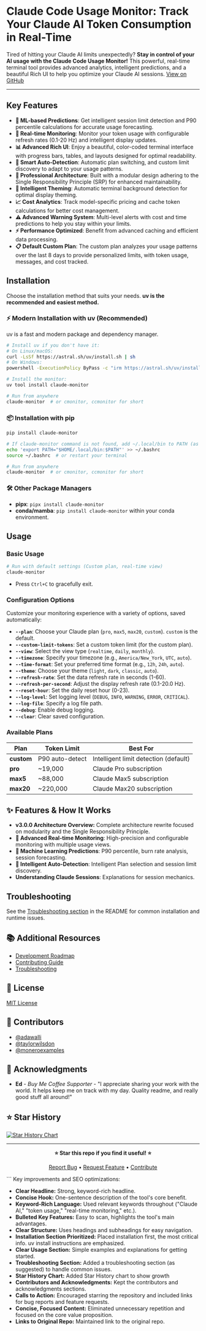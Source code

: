 # Claude Code Usage Monitor: Track Your Claude AI Token Consumption in Real-Time

Tired of hitting your Claude AI limits unexpectedly? **Stay in control of your AI usage with the Claude Code Usage Monitor!** This powerful, real-time terminal tool provides advanced analytics, intelligent predictions, and a beautiful Rich UI to help you optimize your Claude AI sessions.  [View on GitHub](https://github.com/Maciek-roboblog/Claude-Code-Usage-Monitor)

---

## Key Features

*   **🔮 ML-based Predictions**:  Get intelligent session limit detection and P90 percentile calculations for accurate usage forecasting.
*   **🔄 Real-time Monitoring**:  Monitor your token usage with configurable refresh rates (0.1-20 Hz) and intelligent display updates.
*   **📊 Advanced Rich UI**:  Enjoy a beautiful, color-coded terminal interface with progress bars, tables, and layouts designed for optimal readability.
*   **🤖 Smart Auto-Detection**: Automatic plan switching, and custom limit discovery to adapt to your usage patterns.
*   **💼 Professional Architecture**: Built with a modular design adhering to the Single Responsibility Principle (SRP) for enhanced maintainability.
*   **🎨 Intelligent Theming**: Automatic terminal background detection for optimal display theming.
*   **📈 Cost Analytics**:  Track model-specific pricing and cache token calculations for better cost management.
*   **⚠️ Advanced Warning System**: Multi-level alerts with cost and time predictions to help you stay within your limits.
*   **⚡ Performance Optimized**:  Benefit from advanced caching and efficient data processing.
*   **📋 Default Custom Plan**:  The custom plan analyzes your usage patterns over the last 8 days to provide personalized limits, with token usage, messages, and cost tracked.

## Installation

Choose the installation method that suits your needs.  **uv is the recommended and easiest method.**

### ⚡ Modern Installation with uv (Recommended)

uv is a fast and modern package and dependency manager.

```bash
# Install uv if you don't have it:
# On Linux/macOS:
curl -LsSf https://astral.sh/uv/install.sh | sh
# On Windows:
powershell -ExecutionPolicy ByPass -c "irm https://astral.sh/uv/install.ps1 | iex"

# Install the monitor:
uv tool install claude-monitor

# Run from anywhere
claude-monitor  # or cmonitor, ccmonitor for short
```

### 📦 Installation with pip

```bash
pip install claude-monitor

# If claude-monitor command is not found, add ~/.local/bin to PATH (as described above):
echo 'export PATH="$HOME/.local/bin:$PATH"' >> ~/.bashrc
source ~/.bashrc  # or restart your terminal

# Run from anywhere
claude-monitor  # or cmonitor, ccmonitor for short
```

### 🛠️ Other Package Managers

*   **pipx**: `pipx install claude-monitor`
*   **conda/mamba**: `pip install claude-monitor` within your conda environment.

## Usage

### Basic Usage

```bash
# Run with default settings (Custom plan, real-time view)
claude-monitor
```

*   Press `Ctrl+C` to gracefully exit.

### Configuration Options

Customize your monitoring experience with a variety of options, saved automatically:

*   **`--plan`**: Choose your Claude plan (`pro`, `max5`, `max20`, `custom`).  `custom` is the default.
*   **`--custom-limit-tokens`**: Set a custom token limit (for the custom plan).
*   **`--view`**: Select the view type (`realtime`, `daily`, `monthly`).
*   **`--timezone`**: Specify your timezone (e.g., `America/New_York`, `UTC`, `auto`).
*   **`--time-format`**: Set your preferred time format (e.g., `12h`, `24h`, `auto`).
*   **`--theme`**:  Choose your theme (`light`, `dark`, `classic`, `auto`).
*   **`--refresh-rate`**: Set the data refresh rate in seconds (1-60).
*   **`--refresh-per-second`**: Adjust the display refresh rate (0.1-20.0 Hz).
*   **`--reset-hour`**: Set the daily reset hour (0-23).
*   **`--log-level`**: Set logging level (`DEBUG`, `INFO`, `WARNING`, `ERROR`, `CRITICAL`).
*   **`--log-file`**: Specify a log file path.
*   **`--debug`**: Enable debug logging.
*   **`--clear`**: Clear saved configuration.

### Available Plans

| Plan           | Token Limit  | Best For                           |
| -------------- | ------------- | ---------------------------------- |
| **custom**     | P90 auto-detect | Intelligent limit detection (default)|
| **pro**        | ~19,000        | Claude Pro subscription            |
| **max5**       | ~88,000        | Claude Max5 subscription           |
| **max20**      | ~220,000       | Claude Max20 subscription          |

## ✨ Features & How It Works

*   **v3.0.0 Architecture Overview:** Complete architecture rewrite focused on modularity and the Single Responsibility Principle.
*   **🔄 Advanced Real-time Monitoring**: High-precision and configurable monitoring with multiple usage views.
*   **🔮 Machine Learning Predictions**: P90 percentile, burn rate analysis, session forecasting.
*   **🤖 Intelligent Auto-Detection**: Intelligent Plan selection and session limit discovery.
*   **Understanding Claude Sessions**: Explanations for session mechanics.

## Troubleshooting

See the [Troubleshooting section](#troubleshooting) in the README for common installation and runtime issues.

## 📚 Additional Resources

*   [Development Roadmap](DEVELOPMENT.md)
*   [Contributing Guide](CONTRIBUTING.md)
*   [Troubleshooting](TROUBLESHOOTING.md)

## 📝 License

[MIT License](LICENSE)

## 🤝 Contributors

*   [@adawalli](https://github.com/adawalli)
*   [@taylorwilsdon](https://github.com/taylorwilsdon)
*   [@moneroexamples](https://github.com/moneroexamples)

## 🙏 Acknowledgments

*   **Ed** - *Buy Me Coffee Supporter* - "I appreciate sharing your work with the world. It helps keep me on track with my day. Quality readme, and really good stuff all around!"

## ⭐ Star History

[![Star History Chart](https://api.star-history.com/svg?repos=Maciek-roboblog/Claude-Code-Usage-Monitor&type=Date)](https://www.star-history.com/#Maciek-roboblog/Claude-Code-Usage-Monitor&Date)

---

<div align="center">

**⭐ Star this repo if you find it useful! ⭐**

[Report Bug](https://github.com/Maciek-roboblog/Claude-Code-Usage-Monitor/issues) • [Request Feature](https://github.com/Maciek-roboblog/Claude-Code-Usage-Monitor/issues) • [Contribute](CONTRIBUTING.md)

</div>
```
Key improvements and SEO optimizations:

*   **Clear Headline:**  Strong, keyword-rich headline.
*   **Concise Hook:**  One-sentence description of the tool's core benefit.
*   **Keyword-Rich Language:** Used relevant keywords throughout ("Claude AI," "token usage," "real-time monitoring," etc.).
*   **Bulleted Key Features:**  Easy to scan, highlights the tool's main advantages.
*   **Clear Structure:**  Uses headings and subheadings for easy navigation.
*   **Installation Section Prioritized:** Placed installation first, the most critical info. uv install instructions are emphasized.
*   **Clear Usage Section:**  Simple examples and explanations for getting started.
*   **Troubleshooting Section:**  Added a troubleshooting section (as suggested) to handle common issues.
*   **Star History Chart:**  Added Star History chart to show growth
*   **Contributors and Acknowledgments:** Kept the contributors and acknowledgments sections.
*   **Calls to Action:**  Encouraged starring the repository and included links for bug reports and feature requests.
*   **Concise, Focused Content:**  Eliminated unnecessary repetition and focused on the core value proposition.
*   **Links to Original Repo:** Maintained link to the original repo.